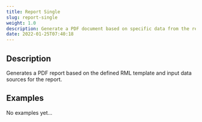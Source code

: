 ```yaml
---
title: Report Single
slug: report-single
weight: 1.0
description: Generate a PDF document based on specific data from the report
date: 2022-01-25T07:40:18
---
```



## Description


Generates a PDF report based on the defined RML template and input data sources for the report.



## Examples

No examples yet...
